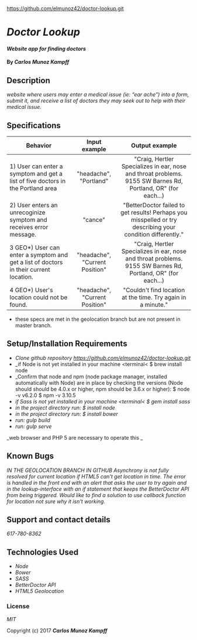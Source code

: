 



https://github.com/elmunoz42/doctor-lookup.git

# _Doctor Lookup_

#### _Website app for finding doctors_

#### By _**Carlos Munoz Kampff**_

## Description

_website where users may enter a medical issue (ie: “ear ache”) into a form, submit it, and receive a list of doctors they may seek out to help with their medical issue._


## Specifications

| Behavior                                              |   Input example   |  Output example |
|-------------------------------------------------------|:-----------------:|:---------------:|
| 1) User can enter a symptom and get a list of five doctors in the Portland area| "headache", "Portland" | "Craig, Hertler	Specializes in ear, nose and throat problems.	9155 SW Barnes Rd, Portland, OR" (for each...)|
| 2) User enters an unrecoginize symptom and receives error message. | "cance" | "BetterDoctor failed to get results! Perhaps you misspelled or try describing your condition differently."|
| 3 GEO*) User can enter a symptom and get a list of doctors in their current location. | "headache", "Current Position"| "Craig, Hertler	Specializes in ear, nose and throat problems.	9155 SW Barnes Rd, Portland, OR" (for each...)|
| 4 GEO*) User's location could not be found. | "headache", "Current Position" | "Couldn't find location at the time. Try again in a minute."|

* these specs are met in the geolocation branch but are not present in master branch. 

## Setup/Installation Requirements
* _Clone github repository https://github.com/elmunoz42/doctor-lookup.git_
* _if Node is not yet installed in your machine <terminal< $ brew install node
* _Confirm that node and npm (node package manager, installed automatically with Node) are in place by checking the versions (Node should should be 4.0.x or higher, npm should be 3.6.x or higher):
$ node -v
v6.2.0
$ npm -v
3.10.5
* _if Sass is not yet installed in your machine <terminal< $ gem install sass_
* _in the project directory run: $ install node_
* _in the project directory run: $ install bower_
* _run: gulp build_
* _run: gulp serve_




_web browser and PHP 5 are necessary to operate this _

## Known Bugs

_IN THE GEOLOCATION BRANCH IN GITHUB Asynchrony is not fully resolved for current location if HTML5 can't get location in time. The error is handled in the front end with an alert that asks the user to try again and in the lookup-interface with an if statement that keeps the BetterDoctor API from being triggered. Would like to find a solution to use callback function for location not sure why it isn't working._

## Support and contact details

_617-780-8362_

## Technologies Used

* _Node_
* _Bower_
* _SASS_
* _BetterDoctor API_
* _HTML5 Geolocation_

### License

*MIT*

Copyright (c) 2017 **_Carlos Munoz Kampff_**
